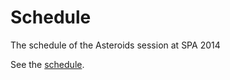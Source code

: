 Schedule
========

The schedule of the Asteroids session at SPA 2014

See the [schedule][].

[schedule]: https://github.com/ceres-pallas/schedule/blob/master/assignments.md